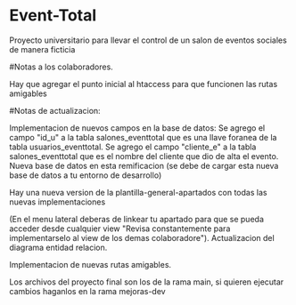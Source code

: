 # Event-Total
Proyecto universitario para llevar el control de un salon de eventos sociales de manera ficticia

#Notas a los colaboradores.

Hay que agregar el punto inicial al htaccess para que funcionen las rutas amigables

#Notas de actualizacion:

Implementacion de nuevos campos en la base de datos:
Se agrego el campo "id_u" a la tabla salones_eventtotal que es una llave foranea de la tabla usuarios_eventtotal.
Se agrego el campo "cliente_e" a la tabla salones_eventtotal que es el nombre del cliente que dio de alta el evento.
Nueva base de datos en esta remificacion (se debe de cargar esta nueva base de datos a tu entorno de desarrollo)

Hay una nueva version de la plantilla-general-apartados con todas las nuevas implementaciones

(En el menu lateral deberas de linkear tu apartado para que se pueda acceder desde cualquier view "Revisa constantemente para implementarselo al view de los demas colaboradore").
Actualizacion del diagrama entidad relacion.

Implementacion de nuevas rutas amigables.

Los archivos del proyecto final son los de la rama main, si quieren ejecutar cambios haganlos en la rama mejoras-dev